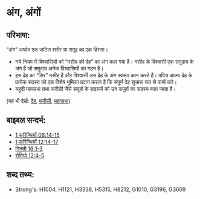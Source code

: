 # अंग, अंगों #

## परिभाषा: ##

“अंग” अर्थात एक जटिल शरीर या समूह का एक हिस्सा।

* नये नियम में विश्वासियों को “मसीह की देह” का अंग कहा गया है। मसीह के विश्वासी एक समुदाय के अंग है जो समुदाय अनेक विश्वासियों का गठन है। 
* इस देह का “सिर” मसीह है और विश्वासी उस देह के अंग स्वरूप काम करते हैं। पवित्र आत्मा देह के प्रत्येक सदस्य को एक विशेष भूमिका प्रदान करता है कि संपूर्ण देह सुचारू रूप से कार्य करे।
* यहूदी महासभा तथा फरीसी जैसे समूहों के सदस्यों को उन समूहों का सदस्य कहा जाता है।

(यह भी देखें: [देह](../kt/body.md), [फरीसी](../kt/pharisee.md), [महासभा](../other/council.md))

## बाइबल सन्दर्भ: ##

* [1 कुरिन्थियों 06:14-15](rc://hi/tn/help/1co/06/14)
* [1 कुरिन्थियों 12:14-17](rc://hi/tn/help/1co/12/14)
* [गिनती 16:1-3](rc://hi/tn/help/num/16/01)
* [रोमियो 12:4-5](rc://hi/tn/help/rom/12/04)

## शब्द तथ्य: ##

* Strong's: H1004, H1121, H3338, H5315, H8212, G1010, G3196, G3609
